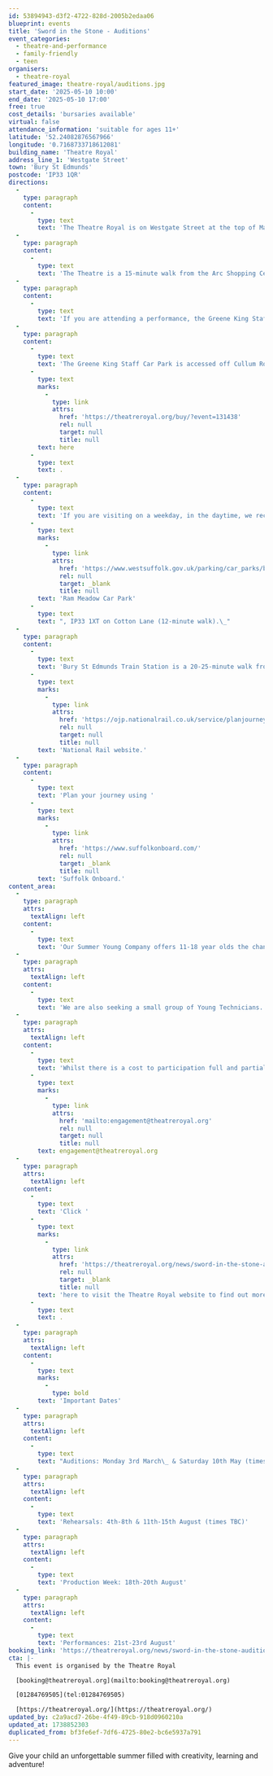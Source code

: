 ```yaml
---
id: 53894943-d3f2-4722-828d-2005b2edaa06
blueprint: events
title: 'Sword in the Stone - Auditions'
event_categories:
  - theatre-and-performance
  - family-friendly
  - teen
organisers:
  - theatre-royal
featured_image: theatre-royal/auditions.jpg
start_date: '2025-05-10 10:00'
end_date: '2025-05-10 17:00'
free: true
cost_details: 'bursaries available'
virtual: false
attendance_information: 'suitable for ages 11+'
latitude: '52.24082876567966'
longitude: '0.7168733718612081'
building_name: 'Theatre Royal'
address_line_1: 'Westgate Street'
town: 'Bury St Edmunds'
postcode: 'IP33 1QR'
directions:
  -
    type: paragraph
    content:
      -
        type: text
        text: 'The Theatre Royal is on Westgate Street at the top of Maynewater Lane, opposite the Greene King Brewery & Café. On foot, you’ll enter through the front entrance of the theatre.'
  -
    type: paragraph
    content:
      -
        type: text
        text: 'The Theatre is a 15-minute walk from the Arc Shopping Centre and just 5-minutes from the Abbey Gardens.'
  -
    type: paragraph
    content:
      -
        type: text
        text: 'If you are attending a performance, the Greene King Staff Car Park is made available to our visitors for evening and weekend performances only. '
  -
    type: paragraph
    content:
      -
        type: text
        text: 'The Greene King Staff Car Park is accessed off Cullum Road (A1302) and opens 1 hour before your performance at a charge per vehicle. Access to the Theatre is via steps (3-minute walk). Wheelchair users and customers with additional access requirements may be dropped-off for step- free access at the front of the theatre on Westgate Street. You can book a Parking Space '
      -
        type: text
        marks:
          -
            type: link
            attrs:
              href: 'https://theatreroyal.org/buy/?event=131438'
              rel: null
              target: null
              title: null
        text: here
      -
        type: text
        text: .
  -
    type: paragraph
    content:
      -
        type: text
        text: 'If you are visiting on a weekday, in the daytime, we recommend '
      -
        type: text
        marks:
          -
            type: link
            attrs:
              href: 'https://www.westsuffolk.gov.uk/parking/car_parks/bse_car_parks/ram-meadow-car-park.cfm'
              rel: null
              target: _blank
              title: null
        text: 'Ram Meadow Car Park'
      -
        type: text
        text: ", IP33 1XT on Cotton Lane (12-minute walk).\_"
  -
    type: paragraph
    content:
      -
        type: text
        text: 'Bury St Edmunds Train Station is a 20-25-minute walk from the theatre, with connections to Cambridge, Ipswich and the London-Norwich line. You can check train times and service updates on the '
      -
        type: text
        marks:
          -
            type: link
            attrs:
              href: 'https://ojp.nationalrail.co.uk/service/planjourney/search'
              rel: null
              target: null
              title: null
        text: 'National Rail website.'
  -
    type: paragraph
    content:
      -
        type: text
        text: 'Plan your journey using '
      -
        type: text
        marks:
          -
            type: link
            attrs:
              href: 'https://www.suffolkonboard.com/'
              rel: null
              target: _blank
              title: null
        text: 'Suffolk Onboard.'
content_area:
  -
    type: paragraph
    attrs:
      textAlign: left
    content:
      -
        type: text
        text: 'Our Summer Young Company offers 11-18 year olds the chance to be part of a new modern adaptation of Sword in the Stone. This experience is not just about putting on a show—it’s about building confidence, honing skills and making lifelong memories.'
  -
    type: paragraph
    attrs:
      textAlign: left
    content:
      -
        type: text
        text: 'We are also seeking a small group of Young Technicians. If you are aged 16 and a school leaver then we would love to hear from you too!'
  -
    type: paragraph
    attrs:
      textAlign: left
    content:
      -
        type: text
        text: 'Whilst there is a cost to participation full and partial bursaries are available. Contact the Theatre Royal team to discuss what support is available for your child to join in the fun - '
      -
        type: text
        marks:
          -
            type: link
            attrs:
              href: 'mailto:engagement@theatreroyal.org'
              rel: null
              target: null
              title: null
        text: engagement@theatreroyal.org
  -
    type: paragraph
    attrs:
      textAlign: left
    content:
      -
        type: text
        text: 'Click '
      -
        type: text
        marks:
          -
            type: link
            attrs:
              href: 'https://theatreroyal.org/news/sword-in-the-stone-auditions/'
              rel: null
              target: _blank
              title: null
        text: 'here to visit the Theatre Royal website to find out more and apply'
      -
        type: text
        text: .
  -
    type: paragraph
    attrs:
      textAlign: left
    content:
      -
        type: text
        marks:
          -
            type: bold
        text: 'Important Dates'
  -
    type: paragraph
    attrs:
      textAlign: left
    content:
      -
        type: text
        text: "Auditions: Monday 3rd March\_ & Saturday 10th May (times TBC)"
  -
    type: paragraph
    attrs:
      textAlign: left
    content:
      -
        type: text
        text: 'Rehearsals: 4th-8th & 11th-15th August (times TBC)'
  -
    type: paragraph
    attrs:
      textAlign: left
    content:
      -
        type: text
        text: 'Production Week: 18th-20th August'
  -
    type: paragraph
    attrs:
      textAlign: left
    content:
      -
        type: text
        text: 'Performances: 21st-23rd August'
booking_link: 'https://theatreroyal.org/news/sword-in-the-stone-auditions/'
cta: |-
  This event is organised by the Theatre Royal 

  [booking@theatreroyal.org](mailto:booking@theatreroyal.org)

  [01284769505](tel:01284769505)

  [https://theatreroyal.org/](https://theatreroyal.org/)
updated_by: c2a9acd7-26be-4f49-89cb-918d0960210a
updated_at: 1738852303
duplicated_from: bf3fe6ef-7df6-4725-80e2-bc6e5937a791
---
```

Give your child an unforgettable summer filled with creativity, learning and adventure!